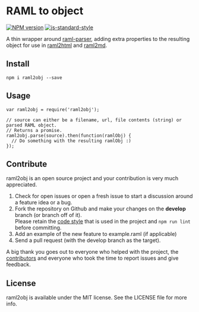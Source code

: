 # RAML to object

[![NPM version](http://img.shields.io/npm/v/raml2obj.svg)](https://www.npmjs.org/package/raml2obj)
[![js-standard-style](https://img.shields.io/badge/code%20style-airbnb-blue.svg?style=flat)](https://github.com/airbnb/javascript)

A thin wrapper around [raml-parser](https://www.npmjs.org/package/raml-parser), adding extra properties to the resulting
object for use in [raml2html](https://www.npmjs.org/package/raml2html) and [raml2md](https://www.npmjs.org/package/raml2md).


## Install
```
npm i raml2obj --save
```


## Usage
```
var raml2obj = require('raml2obj');

// source can either be a filename, url, file contents (string) or parsed RAML object.
// Returns a promise.
raml2obj.parse(source).then(function(ramlObj) {
  // Do something with the resulting ramlObj :)
});
```


## Contribute
raml2obj is an open source project and your contribution is very much appreciated.

1. Check for open issues or open a fresh issue to start a discussion around a feature idea or a bug.
2. Fork the repository on Github and make your changes on the **develop** branch (or branch off of it).  
   Please retain the [code style](https://github.com/airbnb/javascript) that is used in the project and `npm run lint` before committing.
3. Add an example of the new feature to example.raml (if applicable)
4. Send a pull request (with the develop branch as the target).

A big thank you goes out to everyone who helped with the project, the [contributors](https://github.com/raml2html/raml2obj/graphs/contributors)
and everyone who took the time to report issues and give feedback.


## License
raml2obj is available under the MIT license. See the LICENSE file for more info.
